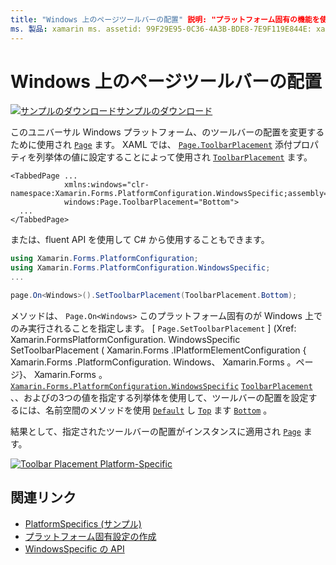 ```yaml
---
title: "Windows 上のページツールバーの配置" 説明: "プラットフォーム固有の機能を使用すると、カスタムレンダラーや特殊効果を実装することなく、特定のプラットフォームでのみ使用できる機能を使用できます。 この記事では、ページ上のツールバーの配置を変更する Windows プラットフォーム固有のを使用する方法について説明します。
ms. 製品: xamarin ms. assetid: 99F29E95-0C36-4A3B-BDE8-7E9F119E844E: xamarin-forms author: davidbritch ms. author: dabritch ms. date: 10/24/2018 no loc: [ Xamarin.Forms , Xamarin.Essentials ]
---
```


# <a name="page-toolbar-placement-on-windows"></a>Windows 上のページツールバーの配置

[![サンプルのダウンロード](~/media/shared/download.png)サンプルのダウンロード](https://docs.microsoft.com/samples/xamarin/xamarin-forms-samples/userinterface-platformspecifics)

このユニバーサル Windows プラットフォーム、のツールバーの配置を変更するために使用され [`Page`](xref:Xamarin.Forms.Page) ます。 XAML では、 [`Page.ToolbarPlacement`](xref:Xamarin.Forms.PlatformConfiguration.WindowsSpecific.Page.ToolbarPlacementProperty) 添付プロパティを列挙体の値に設定することによって使用され [`ToolbarPlacement`](xref:Xamarin.Forms.PlatformConfiguration.WindowsSpecific.ToolbarPlacement) ます。

```xaml
<TabbedPage ...
            xmlns:windows="clr-namespace:Xamarin.Forms.PlatformConfiguration.WindowsSpecific;assembly=Xamarin.Forms.Core"
            windows:Page.ToolbarPlacement="Bottom">
  ...
</TabbedPage>
```

または、fluent API を使用して C# から使用することもできます。

```csharp
using Xamarin.Forms.PlatformConfiguration;
using Xamarin.Forms.PlatformConfiguration.WindowsSpecific;
...

page.On<Windows>().SetToolbarPlacement(ToolbarPlacement.Bottom);
```

メソッドは、 `Page.On<Windows>` このプラットフォーム固有のが Windows 上でのみ実行されることを指定します。 [ `Page.SetToolbarPlacement` ] (Xref: Xamarin.FormsPlatformConfiguration. WindowsSpecific SetToolbarPlacement ( Xamarin.Forms .IPlatformElementConfiguration { Xamarin.Forms .PlatformConfiguration. Windows、 Xamarin.Forms 。ページ}、 Xamarin.Forms 。[`Xamarin.Forms.PlatformConfiguration.WindowsSpecific`](xref:Xamarin.Forms.PlatformConfiguration.WindowsSpecific) [`ToolbarPlacement`](xref:Xamarin.Forms.PlatformConfiguration.WindowsSpecific.ToolbarPlacement) 、、およびの3つの値を指定する列挙体を使用して、ツールバーの配置を設定するには、名前空間のメソッドを使用 [`Default`](xref:Xamarin.Forms.PlatformConfiguration.WindowsSpecific.ToolbarPlacement.Default) し [`Top`](xref:Xamarin.Forms.PlatformConfiguration.WindowsSpecific.ToolbarPlacement.Top) ます [`Bottom`](xref:Xamarin.Forms.PlatformConfiguration.WindowsSpecific.ToolbarPlacement.Bottom) 。

結果として、指定されたツールバーの配置がインスタンスに適用され [`Page`](xref:Xamarin.Forms.Page) ます。

[![](page-toolbar-placement-images/toolbar-placement.png "Toolbar Placement Platform-Specific")](page-toolbar-placement-images/toolbar-placement-large.png#lightbox "Toolbar Placement Platform-Specific")

## <a name="related-links"></a>関連リンク

- [PlatformSpecifics (サンプル)](https://docs.microsoft.com/samples/xamarin/xamarin-forms-samples/userinterface-platformspecifics)
- [プラットフォーム固有設定の作成](~/xamarin-forms/platform/platform-specifics/index.md#creating-platform-specifics)
- [WindowsSpecific の API](xref:Xamarin.Forms.PlatformConfiguration.WindowsSpecific)
